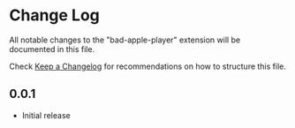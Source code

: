# Change Log

All notable changes to the "bad-apple-player" extension will be documented in this file.

Check [Keep a Changelog](http://keepachangelog.com/) for recommendations on how to structure this file.

## 0.0.1

- Initial release
